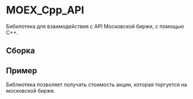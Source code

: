 # MOEX_Cpp_API

Бибилотека для взаимодействия с API Московской биржи, с помощью С++. 

## Сборка

## Пример

Библиотека позволяет получать стоимость акции, которая торгуется на московской бирже. 


